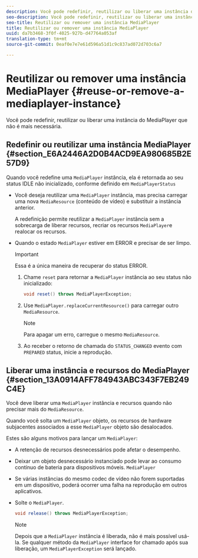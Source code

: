```yaml
---
description: Você pode redefinir, reutilizar ou liberar uma instância do MediaPlayer que não é mais necessária.
seo-description: Você pode redefinir, reutilizar ou liberar uma instância do MediaPlayer que não é mais necessária.
seo-title: Reutilizar ou remover uma instância MediaPlayer
title: Reutilizar ou remover uma instância MediaPlayer
uuid: da7b3468-3f0f-4025-927b-d47764a053af
translation-type: tm+mt
source-git-commit: 0eaf0e7e7e61d596a51d1c9c837ad072d703c6a7

---
```



# Reutilizar ou remover uma instância MediaPlayer {#reuse-or-remove-a-mediaplayer-instance}

Você pode redefinir, reutilizar ou liberar uma instância do MediaPlayer que não é mais necessária.

## Redefinir ou reutilizar uma instância MediaPlayer {#section_E6A2446A2D0B4ACD9EA980685B2E57D9}

Quando você redefine uma `MediaPlayer` instância, ela é retornada ao seu status IDLE não inicializado, conforme definido em `MediaPlayerStatus`

* Você deseja reutilizar uma `MediaPlayer` instância, mas precisa carregar uma nova `MediaResource` (conteúdo de vídeo) e substituir a instância anterior.

   A redefinição permite reutilizar a `MediaPlayer` instância sem a sobrecarga de liberar recursos, recriar os recursos `MediaPlayer`e realocar os recursos.

* Quando o estado `MediaPlayer` estiver em ERROR e precisar de ser limpo.

   >[!IMPORTANT]
   >
   >Essa é a única maneira de recuperar do status ERROR.

   1. Chame `reset` para retornar a `MediaPlayer` instância ao seu status não inicializado:

      ```java
      void reset() throws MediaPlayerException; 
      ```

   1. Use `MediaPlayer.replaceCurrentResource()` para carregar outro `MediaResource`.

      >[!NOTE]
      >
      >Para apagar um erro, carregue o mesmo `MediaResource`.

   1. Ao receber o retorno de chamada do `STATUS_CHANGED` evento com `PREPARED` status, inicie a reprodução.

## Liberar uma instância e recursos do MediaPlayer {#section_13A0914AFF784943ABC343F7EB249C4E}

Você deve liberar uma `MediaPlayer` instância e recursos quando não precisar mais do `MediaResource`.

Quando você solta um `MediaPlayer` objeto, os recursos de hardware subjacentes associados a esse `MediaPlayer` objeto são desalocados.

Estes são alguns motivos para lançar um `MediaPlayer`:

* A retenção de recursos desnecessários pode afetar o desempenho.
* Deixar um objeto desnecessário instanciado pode levar ao consumo contínuo de bateria para dispositivos móveis. `MediaPlayer`
* Se várias instâncias do mesmo codec de vídeo não forem suportadas em um dispositivo, poderá ocorrer uma falha na reprodução em outros aplicativos.

* Solte o `MediaPlayer`.

   ```java
   void release() throws MediaPlayerException;
   ```

   >[!NOTE]
   >
   >Depois que a `MediaPlayer` instância é liberada, não é mais possível usá-la. Se qualquer método da `MediaPlayer` interface for chamado após sua liberação, um `MediaPlayerException` será lançado.
